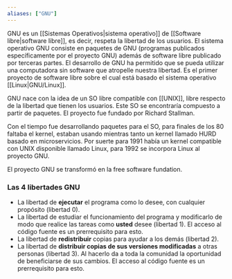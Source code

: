 ```yaml
---
aliases: ["GNU"]
---
```

GNU es un [[Sistemas Operativos|sistema operativo]] de [[Software libre|software libre]], es decir, respeta la libertad de los usuarios. El sistema operativo GNU consiste en paquetes de GNU (programas publicados específicamente por el proyecto GNU) además de software libre publicado por terceras partes. El desarrollo de GNU ha permitido que se pueda utilizar una computadora sin software que atropelle nuestra libertad. Es el primer proyecto de software libre sobre el cual está basado el sistema operativo [[Linux|GNU/Linux]].

GNU nace con la idea de un SO libre compatible con [[UNIX]], libre respecto de la libertad que tienen los usuarios. Este SO se encontraría compuesto a partir de paquetes. El proyecto fue fundado por Richard Stallman.

Con el tiempo fue desarrollando paquetes para el SO, para finales de los 80 faltaba el kernel, estaban usando mientras tanto un kernel llamado HURD basado en microservicios. Por suerte para 1991 había un kernel compatible con UNIX disponible llamado Linux, para 1992 se incorpora Linux al proyecto GNU.

El proyecto GNU se transformó en la free software fundation.

### Las 4 libertades GNU
- La libertad de **ejecutar** el programa como lo desee, con cualquier propósito (libertad 0). 
- La libertad de estudiar el funcionamiento del programa y modificarlo de modo que realice las tareas como **usted** desee (libertad 1). El acceso al código fuente es un prerrequisito para esto. 
- La libertad de **redistribuir** copias para ayudar a los demás (libertad 2).
- La libertad de **distribuir copias de sus versiones modificadas** a otras personas (libertad 3). Al hacerlo da a toda la comunidad la oportunidad de beneficiarse de sus cambios. El acceso al código fuente es un prerrequisito para esto.